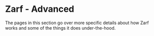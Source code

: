 # Zarf - Advanced

The pages in this section go over more specific details about how Zarf works and some of the things it does under-the-hood.